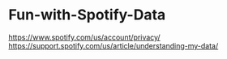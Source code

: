 # Fun-with-Spotify-Data

https://www.spotify.com/us/account/privacy/
https://support.spotify.com/us/article/understanding-my-data/
